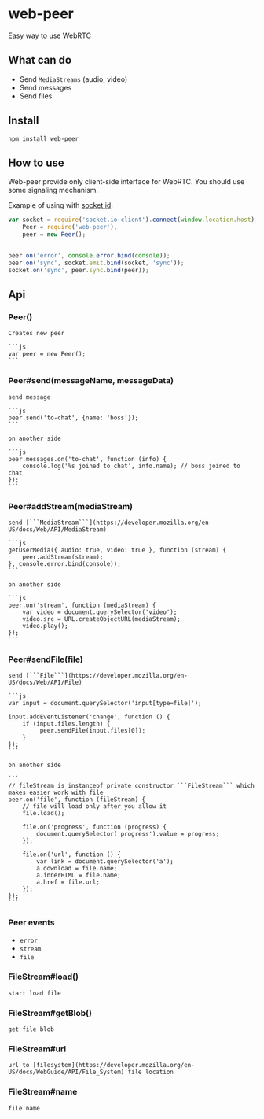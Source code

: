 web-peer
========

Easy way to use WebRTC

## What can do

* Send ```MediaStreams``` (audio, video)
* Send messages
* Send files


## Install

    npm install web-peer

## How to use

Web-peer provide only client-side interface for WebRTC. You should use some signaling mechanism.

Example of using with [socket.id](http://socket.io/):

```js
var socket = require('socket.io-client').connect(window.location.host),
    Peer = require('web-peer'),
    peer = new Peer();


peer.on('error', console.error.bind(console));
peer.on('sync', socket.emit.bind(socket, 'sync'));
socket.on('sync', peer.sync.bind(peer));
```


## Api


### Peer()

    Creates new peer

    ```js
    var peer = new Peer();
    ```

### Peer#send(messageName, messageData)
    
    send message
    
    ```js
    peer.send('to-chat', {name: 'boss'});
    ```
    
    on another side

    ```js
    peer.messages.on('to-chat', function (info) {
        console.log('%s joined to chat', info.name); // boss joined to chat
    });
    ```

### Peer#addStream(mediaStream)

    send [```MediaStream```](https://developer.mozilla.org/en-US/docs/Web/API/MediaStream)

    ```js
    getUserMedia({ audio: true, video: true }, function (stream) {
        peer.addStream(stream);
    }, console.error.bind(console));
    ```

    on another side

    ```js
    peer.on('stream', function (mediaStream) {
        var video = document.querySelector('video');
        video.src = URL.createObjectURL(mediaStream);
        video.play();
    });
    ```

### Peer#sendFile(file)
    
    send [```File```](https://developer.mozilla.org/en-US/docs/Web/API/File)
    
    ```js
    var input = document.querySelector('input[type=file]');

    input.addEventListener('change', function () {
        if (input.files.length) {
             peer.sendFile(input.files[0]);
        }
    });
    ```

    on another side

    ```
    // fileStream is instanceof private constructor ```FileStream``` which makes easier work with file
    peer.on('file', function (fileStream) {
        // file will load only after you allow it
        file.load();

        file.on('progress', function (progress) {
            document.querySelector('progress').value = progress;
        });

        file.on('url', function () {
            var link = document.querySelector('a');
            a.download = file.name;
            a.innerHTML = file.name;
            a.href = file.url;
        });
    });
    ```

### Peer events

* ```error```
* ```stream```
* ```file```


### FileStream#load()
    
    start load file

### FileStream#getBlob()
    
    get file blob

### FileStream#url
    
    url to [filesystem](https://developer.mozilla.org/en-US/docs/WebGuide/API/File_System) file location

### FileStream#name
    
    file name
